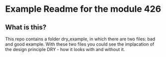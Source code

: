 # Example Readme for the module 426

## What is this?
This repo contains a folder dry_example, in which there are two files: bad and good example. With these two files you could see the implacation of the design principle DRY - how it looks with and without it. 